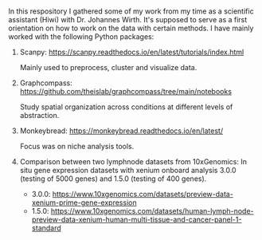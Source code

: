 # 
In this respository I gathered some of my work from my time as a scientific assistant (Hiwi) with Dr. Johannes Wirth. It's supposed to serve as a first orientation on how to work on the data with certain methods. I have mainly worked with the following Python packages:

1. Scanpy: https://scanpy.readthedocs.io/en/latest/tutorials/index.html
   
   Mainly used to preprocess, cluster and visualize data.
3. Graphcompass: https://github.com/theislab/graphcompass/tree/main/notebooks

   Study spatial organization across conditions at different levels of abstraction.
5. Monkeybread: https://monkeybread.readthedocs.io/en/latest/

   Focus was on niche analysis tools.
6. Comparison between two lymphnode datasets from 10xGenomics: In situ gene expression datasets with xenium onboard analysis 3.0.0 (testing of 5000 genes) and 1.5.0 (testing of 400 genes).

   - 3.0.0: https://www.10xgenomics.com/datasets/preview-data-xenium-prime-gene-expression
   - 1.5.0: https://www.10xgenomics.com/datasets/human-lymph-node-preview-data-xenium-human-multi-tissue-and-cancer-panel-1-standard

